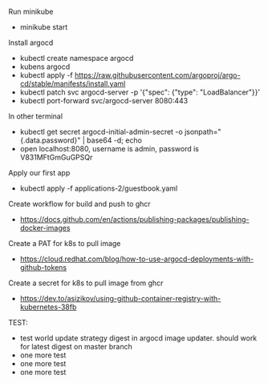 Run minikube
- minikube start

Install argocd
- kubectl create namespace argocd
- kubens argocd
- kubectl apply -f https://raw.githubusercontent.com/argoproj/argo-cd/stable/manifests/install.yaml
- kubectl patch svc argocd-server -p '{"spec": {"type": "LoadBalancer"}}'
- kubectl port-forward svc/argocd-server 8080:443

In other terminal
- kubectl get secret argocd-initial-admin-secret -o jsonpath="{.data.password}" | base64 -d; echo
- open localhost:8080, username is admin, password is V831MFtGmGuGPSQr

Apply our first app
- kubectl apply -f applications-2/guestbook.yaml

Create workflow for build and push to ghcr
- https://docs.github.com/en/actions/publishing-packages/publishing-docker-images

Create a PAT for k8s to pull image
- https://cloud.redhat.com/blog/how-to-use-argocd-deployments-with-github-tokens

Create a secret for k8s to pull image from ghcr
- https://dev.to/asizikov/using-github-container-registry-with-kubernetes-38fb

TEST:
- test world update strategy digest in argocd image updater. should work for latest digest on master branch
- one more test
- one more test
- one more test